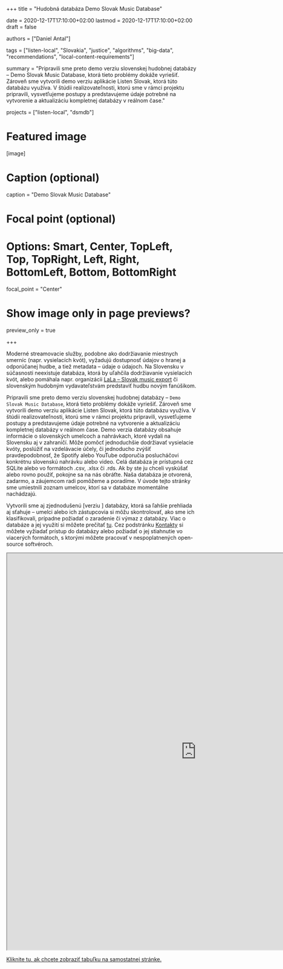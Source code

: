 +++
title = "Hudobná databáza Demo Slovak Music Database"

date = 2020-12-17T17:10:00+02:00
lastmod = 2020-12-17T17:10:00+02:00
draft = false

authors = ["Daniel Antal"]

tags = ["listen-local", "Slovakia", "justice", "algorithms", "big-data", 
"recommendations", "local-content-requirements"]

summary = "Pripravili sme preto demo verziu slovenskej hudobnej databázy – Demo Slovak Music Database, ktorá tieto problémy dokáže vyriešiť. Zároveň sme vytvorili demo verziu aplikácie Listen Slovak, ktorá túto databázu využíva. V štúdii realizovateľnosti, ktorú sme v rámci projektu pripravili, vysvetľujeme postupy a predstavujeme údaje potrebné na vytvorenie a aktualizáciu kompletnej databázy v reálnom čase."

projects = ["listen-local", "dsmdb"]

# Featured image
[image]
  # Caption (optional)
  caption = "Demo Slovak Music Database"

  # Focal point (optional)
  # Options: Smart, Center, TopLeft, Top, TopRight, Left, Right, BottomLeft, Bottom, BottomRight
  focal_point = "Center"

  # Show image only in page previews?
  preview_only = true

+++

Moderné streamovacie služby, podobne ako dodržiavanie miestnych smerníc (napr. vysielacích kvót), vyžadujú dostupnosť údajov o hranej a odporúčanej hudbe, a tiež metadata – údaje o údajoch. Na Slovensku v súčasnosti neexistuje databáza, ktorá by uľahčila dodržiavanie vysielacích kvót, alebo pomáhala napr. organizácii [LaLa – Slovak music export](https://www.musicexport.sk/en/) či slovenským hudobným vydavateľstvám predstaviť hudbu novým fanúšikom. 

Pripravili sme preto demo verziu slovenskej hudobnej databázy – `Demo Slovak Music Database`, ktorá tieto problémy dokáže vyriešiť. Zároveň sme vytvorili demo verziu aplikácie Listen Slovak, ktorá túto databázu využíva. V štúdii realizovateľnosti, ktorú sme v rámci projektu pripravili, vysvetľujeme postupy a predstavujeme údaje potrebné na vytvorenie a aktualizáciu kompletnej databázy v reálnom čase.
Demo verzia databázy obsahuje informácie o slovenských umelcoch a nahrávkach, ktoré vydali na Slovensku aj v zahraničí. Môže pomôcť jednoduchšie dodržiavať vysielacie kvóty, poslúžiť na vzdelávacie účely, či jednoducho zvýšiť pravdepodobnosť, že Spotify alebo YouTube odporučia poslucháčovi konkrétnu slovenskú nahrávku alebo video.
Celá databáza je prístupná cez SQLite alebo vo formátoch .csv, .xlsx či .rds. Ak by ste ju chceli vyskúšať alebo rovno použiť, pokojne sa na nás obráťte. Naša databáza je otvorená, zadarmo, a záujemcom radi pomôžeme a poradíme. V úvode tejto stránky sme umiestnili zoznam umelcov, ktorí sa v databáze momentálne nachádzajú.

Vytvorili sme aj zjednodušenú [verziu ] databázy, ktorá sa ľahšie prehliada aj sťahuje – umelci alebo ich zástupcovia si môžu skontrolovať, ako sme ich klasifikovali, prípadne požiadať o zaradenie či výmaz z databázy. Viac o databáze a jej využití si môžete prečítať [tu](sk/project/demo-sk-music-db/). Cez podstránku [Kontakty](/sk/#contact) si môžete vyžiadať prístup do databázy alebo požiadať o jej stiahnutie vo viacerých formátoch, s ktorými môžete pracovať v nespoplatnených open-source softvéroch.

<iframe seamless ="" name="iframe" src="https://dataandlyrics.com/htmlwidgets/sk_artist_table.html" width="1000" height="1050" ></iframe>

[Kliknite tu, ak chcete zobraziť tabuľku na samostatnej stránke.](/htmlwidgets/sk_artist_table.html)


